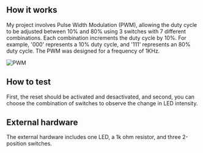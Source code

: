 <!---

This file is used to generate your project datasheet. Please fill in the information below and delete any unused
sections.

You can also include images in this folder and reference them in the markdown. Each image must be less than
512 kb in size, and the combined size of all images must be less than 1 MB.
-->

## How it works

My project involves Pulse Width Modulation (PWM), allowing the duty cycle to be adjusted between 10% and 80% using 3 switches with 7 different combinations. Each combination increments the duty cycle by 10%. For example, '000' represents a 10% duty cycle, and '111' represents an 80% duty cycle. The PWM was designed for a frequency of 1KHz.

![PWM](https://github.com/Noe-Reyes/PWM/assets/165437989/25771c3a-0918-4a82-9fd9-5e00af549505)

## How to test

First, the reset should be activated and desactivated, and second, you can choose the combination of switches to observe the change in LED intensity.

## External hardware
The external hardware includes one LED, a 1k ohm resistor, and three 2-position switches.
